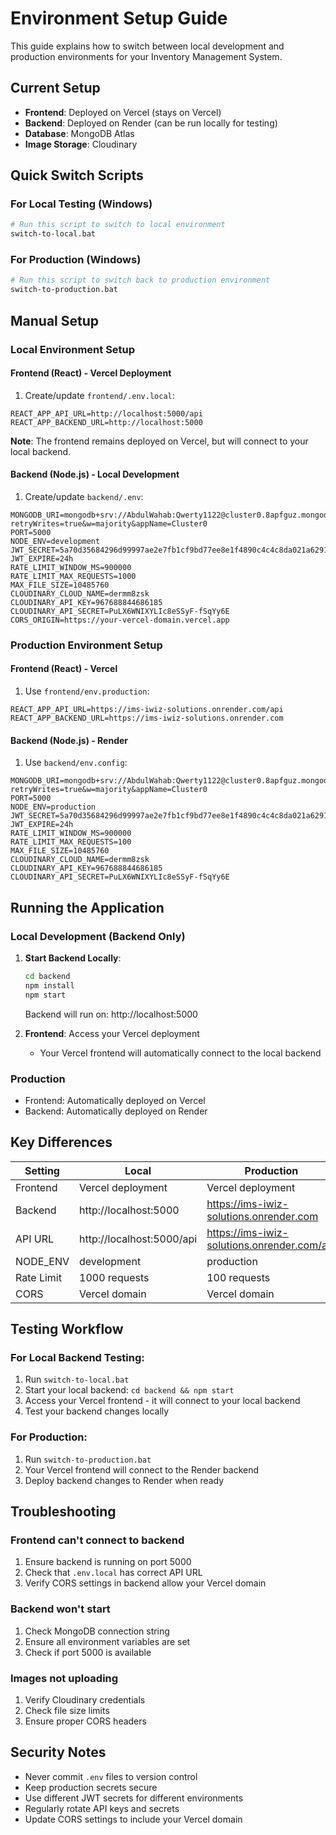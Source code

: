 # Environment Setup Guide

This guide explains how to switch between local development and production environments for your Inventory Management System.

## Current Setup

- **Frontend**: Deployed on Vercel (stays on Vercel)
- **Backend**: Deployed on Render (can be run locally for testing)
- **Database**: MongoDB Atlas
- **Image Storage**: Cloudinary

## Quick Switch Scripts

### For Local Testing (Windows)
```bash
# Run this script to switch to local environment
switch-to-local.bat
```

### For Production (Windows)
```bash
# Run this script to switch back to production environment
switch-to-production.bat
```

## Manual Setup

### Local Environment Setup

#### Frontend (React) - Vercel Deployment
1. Create/update `frontend/.env.local`:
```env
REACT_APP_API_URL=http://localhost:5000/api
REACT_APP_BACKEND_URL=http://localhost:5000
```
**Note**: The frontend remains deployed on Vercel, but will connect to your local backend.

#### Backend (Node.js) - Local Development
1. Create/update `backend/.env`:
```env
MONGODB_URI=mongodb+srv://AbdulWahab:Qwerty1122@cluster0.8apfguz.mongodb.net/iwiz_inventory?retryWrites=true&w=majority&appName=Cluster0
PORT=5000
NODE_ENV=development
JWT_SECRET=5a70d35684296d99997ae2e7fb1cf9bd77ee8e1f4890c4c4c8da021a6291c1c5b210f165b7086b39fe4e8d58bc86af4470c156097d0b6c4213cb01021b1d5b27
JWT_EXPIRE=24h
RATE_LIMIT_WINDOW_MS=900000
RATE_LIMIT_MAX_REQUESTS=1000
MAX_FILE_SIZE=10485760
CLOUDINARY_CLOUD_NAME=dermm8zsk
CLOUDINARY_API_KEY=967688844686185
CLOUDINARY_API_SECRET=PuLX6WNIXYLIc8eSSyF-fSqYy6E
CORS_ORIGIN=https://your-vercel-domain.vercel.app
```

### Production Environment Setup

#### Frontend (React) - Vercel
1. Use `frontend/env.production`:
```env
REACT_APP_API_URL=https://ims-iwiz-solutions.onrender.com/api
REACT_APP_BACKEND_URL=https://ims-iwiz-solutions.onrender.com
```

#### Backend (Node.js) - Render
1. Use `backend/env.config`:
```env
MONGODB_URI=mongodb+srv://AbdulWahab:Qwerty1122@cluster0.8apfguz.mongodb.net/iwiz_inventory?retryWrites=true&w=majority&appName=Cluster0
PORT=5000
NODE_ENV=production
JWT_SECRET=5a70d35684296d99997ae2e7fb1cf9bd77ee8e1f4890c4c4c8da021a6291c1c5b210f165b7086b39fe4e8d58bc86af4470c156097d0b6c4213cb01021b1d5b27
JWT_EXPIRE=24h
RATE_LIMIT_WINDOW_MS=900000
RATE_LIMIT_MAX_REQUESTS=100
MAX_FILE_SIZE=10485760
CLOUDINARY_CLOUD_NAME=dermm8zsk
CLOUDINARY_API_KEY=967688844686185
CLOUDINARY_API_SECRET=PuLX6WNIXYLIc8eSSyF-fSqYy6E
```

## Running the Application

### Local Development (Backend Only)
1. **Start Backend Locally**:
   ```bash
   cd backend
   npm install
   npm start
   ```
   Backend will run on: http://localhost:5000

2. **Frontend**: Access your Vercel deployment
   - Your Vercel frontend will automatically connect to the local backend

### Production
- Frontend: Automatically deployed on Vercel
- Backend: Automatically deployed on Render

## Key Differences

| Setting | Local | Production |
|---------|-------|------------|
| Frontend | Vercel deployment | Vercel deployment |
| Backend | http://localhost:5000 | https://ims-iwiz-solutions.onrender.com |
| API URL | http://localhost:5000/api | https://ims-iwiz-solutions.onrender.com/api |
| NODE_ENV | development | production |
| Rate Limit | 1000 requests | 100 requests |
| CORS | Vercel domain | Vercel domain |

## Testing Workflow

### For Local Backend Testing:
1. Run `switch-to-local.bat`
2. Start your local backend: `cd backend && npm start`
3. Access your Vercel frontend - it will connect to your local backend
4. Test your backend changes locally

### For Production:
1. Run `switch-to-production.bat`
2. Your Vercel frontend will connect to the Render backend
3. Deploy backend changes to Render when ready

## Troubleshooting

### Frontend can't connect to backend
1. Ensure backend is running on port 5000
2. Check that `.env.local` has correct API URL
3. Verify CORS settings in backend allow your Vercel domain

### Backend won't start
1. Check MongoDB connection string
2. Ensure all environment variables are set
3. Check if port 5000 is available

### Images not uploading
1. Verify Cloudinary credentials
2. Check file size limits
3. Ensure proper CORS headers

## Security Notes

- Never commit `.env` files to version control
- Keep production secrets secure
- Use different JWT secrets for different environments
- Regularly rotate API keys and secrets
- Update CORS settings to include your Vercel domain

